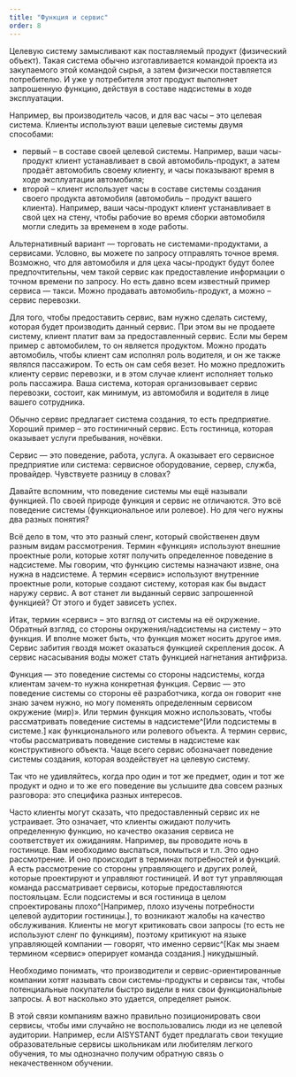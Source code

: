 ```yaml
---
title: "Функция и сервис"
order: 8
---
```




Целевую систему замысливают как поставляемый продукт (физический объект). Такая система обычно изготавливается командой проекта из закупаемого этой командой сырья, а затем физически поставляется потребителю. И уже у потребителя этот продукт выполняет запрошенную функцию, действуя в составе надсистемы в ходе эксплуатации.

Например, вы производитель часов, и для вас часы – это целевая система. Клиенты используют ваши целевые системы двумя способами:

* первый – в составе своей целевой системы. Например, ваши часы-продукт клиент устанавливает в свой автомобиль-продукт, а затем продаёт автомобиль своему клиенту, и часы показывают время в ходе эксплуатации автомобиля;
* второй – клиент использует часы в составе системы создания своего продукта автомобиля (автомобиль – продукт вашего клиента). Например, ваши часы-продукт клиент устанавливает в свой цех на стену, чтобы рабочие во время сборки автомобиля могли следить за временем в ходе работы.

Альтернативный вариант — торговать не системами-продуктами, а сервисами. Условно, вы можете по запросу отправлять точное время. Возможно, что для автомобиля и для цеха часы-продукт будут более предпочтительны, чем такой сервис как предоставление информации о точном времени по запросу. Но есть давно всем известный пример сервиса — такси. Можно продавать автомобиль-продукт, а можно – сервис перевозки.

Для того, чтобы предоставить сервис, вам нужно сделать систему, которая будет производить данный сервис. При этом вы не продаете систему, клиент платит вам за предоставленный сервис. Если мы берем пример с автомобилем, то он является продуктом. Можно продать автомобиль, чтобы клиент сам исполнял роль водителя, и он же также являлся пассажиром. То есть он сам себя везет. Но можно предложить клиенту сервис перевозки, и в этом случае клиент исполняет только роль пассажира. Ваша система, которая организовывает сервис перевозки, состоит, как минимум, из автомобиля и водителя в лице вашего сотрудника.

Обычно сервис предлагает система создания, то есть предприятие. Хороший пример – это гостиничный сервис. Есть гостиница, которая оказывает услуги пребывания, ночёвки.

Сервис — это поведение, работа, услуга. А оказывает его сервисное предприятие или система: сервисное оборудование, сервер, служба, провайдер. Чувствуете разницу в словах?

Давайте вспомним, что поведение системы мы ещё называли функцией. По своей природе функция и сервис не отличаются. Это всё поведение системы (функциональное или ролевое). Но для чего нужны два разных понятия?

Всё дело в том, что это разный сленг, который свойственен двум разным видам рассмотрения. Термин «функция» используют внешние проектные роли, которые хотят получить определенное поведение в надсистеме. Мы говорим, что функцию системы назначают извне, она нужна в надсистеме. А термин «сервис» используют внутренние проектные роли, которые создают систему, которая как бы выдаст наружу сервис. А вот станет ли выданный сервис запрошенной функцией? От этого и будет зависеть успех.

Итак, термин «сервис» – это взгляд от системы на её окружение. Обратный взгляд, со стороны окружения/надсистемы на систему – это функция. И вполне может быть, что функция может носить другое имя. Сервис забития гвоздя может оказаться функцией скрепления досок. А сервис насасывания воды может стать функцией нагнетания антифриза.

Функция — это поведение системы со стороны надсистемы, когда клиентам зачем-то нужна конкретная функция. Сервис — это поведение системы со стороны её разработчика, когда он говорит «не знаю зачем нужно, но могу поменять определенным сервисом окружение (мир)». Или термин функция можно использовать, чтобы рассматривать поведение системы в надсистеме^[Или подсистемы в системе.] как функционального или ролевого объекта. А термин сервис, чтобы рассматривать поведение системы в надсистеме как конструктивного объекта. Чаще всего сервис обозначает поведение системы создания, которая воздействует на целевую систему.

Так что не удивляйтесь, когда про один и тот же предмет, один и тот же продукт и одно и то же его поведение вы услышите два совсем разных разговора: это специфика разных интересов.

Часто клиенты могут сказать, что предоставленный сервис их не устраивает. Это означает, что клиенты ожидают получить определенную функцию, но качество оказания сервиса не соответствует их ожиданиям. Например, вы проводите ночь в гостинице. Вам необходимо выспаться, помыться и т.п. Это одно рассмотрение. И оно происходит в терминах потребностей и функций. А есть рассмотрение со стороны управляющего и других ролей, которые проектируют и управляют гостиницей. И вот тут управляющая команда рассматривает сервисы, которые предоставляются постояльцам. Если подсистемы и вся гостиница в целом спроектированы плохо^[Например, плохо изучены потребности целевой аудитории гостиницы.], то возникают жалобы на качество обслуживания. Клиенты не могут критиковать свои запросы (то есть не используют сленг по функциям), поэтому критикуют на языке управляющей компании — говорят, что именно сервис^[Как мы знаем термином «сервис» оперирует команда создания.] никудышный.

Необходимо понимать, что производители и сервис-ориентированные компании хотят называть свои системы-продукты и сервисы так, чтобы потенциальные покупатели быстро видели в них свои функциональные запросы. А вот насколько это удается, определяет рынок.

В этой связи компаниям важно правильно позиционировать свои сервисы, чтобы ими случайно не воспользовались люди из не целевой аудитории. Например, если AISYSTANT будет предлагать свои текущие образовательные сервисы школьникам или любителям легкого обучения, то мы однозначно получим обратную связь о некачественном обучении.

